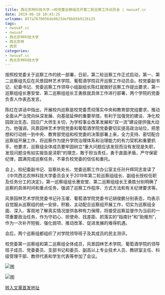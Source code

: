 ```yaml
---
title: 西北农林科技大学->校党委巡察组召开第二轮巡察工作动员会 | nwsuaf.cc
date: 2019-06-10 10:43:25
urlname: 857a7670056de8623def6bb5b912b125
tags: 
- nwsuaf.cc
- nwsuaf
- 西北农林科技大学
- 西北农林
- 西农
categories:
- nwsuaf.cc
- 西北农林科技大学
---
```



按照校党委关于巡察工作的统一部署，日前，第二轮巡察工作正式启动，第一、第二巡察组先后在风景园林艺术学院、葡萄酒学院召开巡察工作动员会。校党委副书记、纪委书记、党委巡察工作领导小组副组长陈红就做好巡察工作提出要求，第一巡察组组长惠安堂、第二巡察组组长王勇胜就具体工作进行部署，两个学院的党委负责人作表态发言。

陈红在讲话中指出，开展校内巡察是校党委贯彻落实中央和教育部党组要求，推动全面从严治党向纵深发展、向基层延伸的重要举措，有利于加强党的建设、净化校园政治生态、回应广大师生关切，为学校事业改革发展和“双一流”建设提供强大动力。他强调，风景园林艺术学院党委和葡萄酒学院党委要切实提高政治站位，把思想和行动统一到中央、教育部党组和校党委的决策部署上来，全力支持、密切配合巡察组开展工作，将巡察作为提升学院治理体系和治理能力的有力契机和重要抓手。他要求，巡察组全体成员要牢固树立“重大问题应该发现而没有发现是失职，发现问题没有如实报告是渎职”的理念，敢于担当责任，勇于直面矛盾，严守保密纪律，圆满完成巡察任务，不辜负校党委的信任和重托。

会上，校纪委副书记、监察处处长、党委巡察工作办公室主任孙升辉同志宣读了《中共西北农林科技大学委员会关于2019年第二轮巡察组组长、副组长授权任职及任务分工的决定》，第一巡察组组长惠安堂、第二巡察组组长王勇胜分别明确了巡察的具体时间和重点任务，强调了巡察工作程序、方式方法和有关纪律要求等。

风景园林艺术学院党委书记孙玉瑷、葡萄酒学院党委书记胡俊鹏分别表态，均表示自觉服从巡察组的统一安排，积极、主动配合巡察组开展工作，切实为巡察组全面、深入、客观地了解真实情况提供各种有力保障，将接受巡察监督作为当前的一项重要政治任务，作为守初心、担使命、找差距、抓落实的“指南针”和“助推剂”，作为一次补齐短板、强化弱项、推动改革、促进发展的难得机遇。

会后，两个巡察组都组织了对学院领导班子及其成员的民主测评。

校党委第一巡察组和第二巡察组全体成员，风景园林艺术学院、葡萄酒学院的领导班子成员、党委委员、支部书记和委员、副高以上专业技术人员、教研室主任、科级管理干部、教师代表和学生代表等参加了会议。



![图](https://news.nwsuaf.edu.cn/images/content/2019-06/20190610101930672619.jpg)

![图](https://news.nwsuaf.edu.cn/images/content/2019-06/20190610101918634533.jpg)

[转入文章首发地址](https://news.nwsuaf.edu.cn/xnxw/90136.htm)